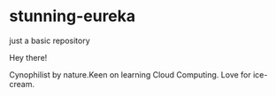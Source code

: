 # stunning-eureka
just a basic repository

Hey there!

Cynophilist by nature.Keen on learning Cloud Computing.
Love for ice-cream.

